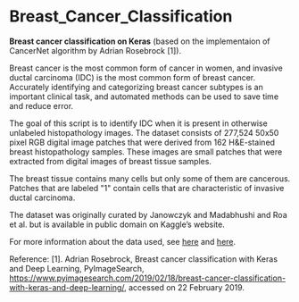 # Breast_Cancer_Classification

**Breast cancer classification on Keras** (based on the implementaion of CancerNet algorithm by Adrian Rosebrock [1]).

Breast cancer is the most common form of cancer in women, and invasive ductal carcinoma (IDC) is the most common form of breast cancer. Accurately identifying and categorizing breast cancer subtypes is an important clinical task, and automated methods can be used to save time and reduce error.

The goal of this script is to identify IDC when it is present in otherwise unlabeled histopathology images.
The dataset consists of 277,524 50x50 pixel RGB digital image patches that were derived from 162 H&E-stained breast histopathology samples.
These images are small patches that were extracted from digital images of breast tissue samples. 

The breast tissue contains many cells but only some of them are cancerous. 
Patches that are labeled "1" contain cells that are characteristic of invasive ductal carcinoma. 

The dataset was originally curated by Janowczyk and Madabhushi and Roa et al. but is available in public domain on Kaggle’s website. 

For more information about the data used, 
see [here](https://www.ncbi.nlm.nih.gov/pubmed/27563488) and [here](http://spie.org/Publications/Proceedings/Paper/10.1117/12.2043872).

Reference:
[1]. Adrian Rosebrock, Breast cancer classification with Keras and Deep Learning, PyImageSearch, https://www.pyimagesearch.com/2019/02/18/breast-cancer-classification-with-keras-and-deep-learning/, accessed on 22 February 2019.
